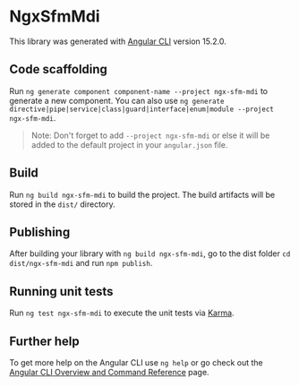 # NgxSfmMdi

This library was generated with [Angular CLI](https://github.com/angular/angular-cli) version 15.2.0.

## Code scaffolding

Run `ng generate component component-name --project ngx-sfm-mdi` to generate a new component. You can also use `ng generate directive|pipe|service|class|guard|interface|enum|module --project ngx-sfm-mdi`.
> Note: Don't forget to add `--project ngx-sfm-mdi` or else it will be added to the default project in your `angular.json` file. 

## Build

Run `ng build ngx-sfm-mdi` to build the project. The build artifacts will be stored in the `dist/` directory.

## Publishing

After building your library with `ng build ngx-sfm-mdi`, go to the dist folder `cd dist/ngx-sfm-mdi` and run `npm publish`.

## Running unit tests

Run `ng test ngx-sfm-mdi` to execute the unit tests via [Karma](https://karma-runner.github.io).

## Further help

To get more help on the Angular CLI use `ng help` or go check out the [Angular CLI Overview and Command Reference](https://angular.io/cli) page.
